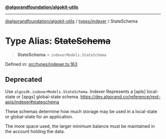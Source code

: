 [**@algorandfoundation/algokit-utils**](../../../README.md)

***

[@algorandfoundation/algokit-utils](../../../README.md) / [types/indexer](../README.md) / StateSchema

# Type Alias: ~~StateSchema~~

> **StateSchema** = `indexerModels.StateSchema`

Defined in: [src/types/indexer.ts:163](https://github.com/algorandfoundation/algokit-utils-ts/blob/main/src/types/indexer.ts#L163)

## Deprecated

Use `algosdk.indexerModels.StateSchema`. Indexer Represents a [apls] local-state or [apgs] global-state schema.
https://dev.algorand.co/reference/rest-apis/indexer#stateschema

These schemas determine how much storage may be used in a local-state or global-state for an application.

The more space used, the larger minimum balance must be maintained in the account holding the data.
